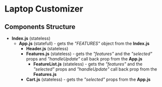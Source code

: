# Laptop Customizer

## Components Structure
* __Index.js__ (stateless)
    * __App.js__ (statefull) - gets the _"FEATURES"_ object from the __Index.js__
        * __Header.js__ (stateless)
        * __Features.js__ (stateless) - gets the _"features"_ and the _"selected"_ props and _"handleUpdate"_ call back prop from the __App.js__
            * __FeatureList.js__ (stateless) - gets the _"features"_ and the _"selected"_ props and _"handleUpdate"_ call back prop from the __Features.js__
        * __Cart.js__ (stateless) - gets the _"selected"_ props from the __App.js__
